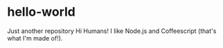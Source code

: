 # hello-world
Just another repository
Hi Humans!
I like Node.js and Coffeescript (that's what I'm made of!).
